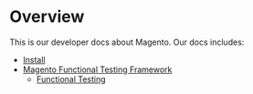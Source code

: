# Overview
This is our developer docs about Magento. Our docs includes:

- [Install](magento/install.md)
- [Magento Functional Testing Framework](magento/test/index.md)
    - [Functional Testing](magento/test/functional/index.md)